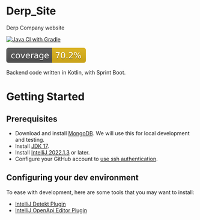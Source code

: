 # Derp_Site
Derp Company website 

[![Java CI with Gradle](https://github.com/DerpCompany/Derp_Site/actions/workflows/CI.yml/badge.svg)](https://github.com/DerpCompany/Derp_Site/actions/workflows/CI.yml)

![Coverage](.github/badges/jacoco.svg)

Backend code written in Kotlin, with Sprint Boot. 

# Getting Started

## Prerequisites
- Download and install [MongoDB](https://www.mongodb.com/try/download/community). We will use this for local development and testing.
- Install [JDK 17](https://www.oracle.com/java/technologies/downloads/).
- Install [IntelliJ 2022.1.3](https://www.jetbrains.com/idea/download/) or later.
- Configure your GitHub account to [use ssh authentication](https://docs.github.com/en/authentication/connecting-to-github-with-ssh/generating-a-new-ssh-key-and-adding-it-to-the-ssh-agent).

## Configuring your dev environment

To ease with development, here are some tools that you may want to install:
- [IntelliJ Detekt Plugin](https://plugins.jetbrains.com/plugin/10761-detekt)
- [IntelliJ OpenApi Editor Plugin](https://plugins.jetbrains.com/plugin/14837-openapi-swagger-editor)